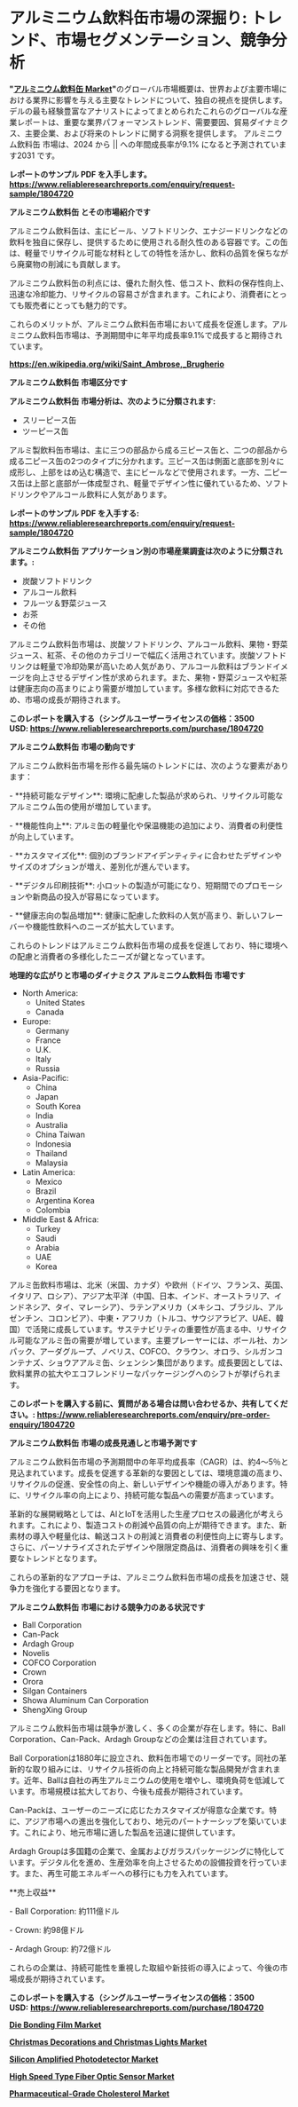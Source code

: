<p><h1>アルミニウム飲料缶市場の深掘り: トレンド、市場セグメンテーション、競争分析</h1></p><p><strong>"<a href="https://www.reliableresearchreports.com/aluminum-beverage-cans-r1804720">アルミニウム飲料缶 Market</a>"</strong>のグローバル市場概要は、世界および主要市場における業界に影響を与える主要なトレンドについて、独自の視点を提供します。 デルの最も経験豊富なアナリストによってまとめられたこれらのグローバルな産業レポートは、重要な業界パフォーマンストレンド、需要要因、貿易ダイナミクス、主要企業、および将来のトレンドに関する洞察を提供します。 アルミニウム飲料缶 市場は、2024 から || への年間成長率が9.1% になると予測されています2031 です。</p>
<p><strong>レポートのサンプル PDF を入手します。</strong><strong><a href="https://www.reliableresearchreports.com/enquiry/request-sample/1804720">https://www.reliableresearchreports.com/enquiry/request-sample/1804720</a></strong></p>
<p><strong>アルミニウム飲料缶 とその市場紹介です</strong></p>
<p><p>アルミニウム飲料缶は、主にビール、ソフトドリンク、エナジードリンクなどの飲料を独自に保存し、提供するために使用される耐久性のある容器です。この缶は、軽量でリサイクル可能な材料としての特性を活かし、飲料の品質を保ちながら廃棄物の削減にも貢献します。</p><p>アルミニウム飲料缶の利点には、優れた耐久性、低コスト、飲料の保存性向上、迅速な冷却能力、リサイクルの容易さが含まれます。これにより、消費者にとっても販売者にとっても魅力的です。</p><p>これらのメリットが、アルミニウム飲料缶市場において成長を促進します。アルミニウム飲料缶市場は、予測期間中に年平均成長率9.1%で成長すると期待されています。</p><a href="https://en.wikipedia.org/wiki/Saint_Ambrose,_Brugherio"></a></p>
<p><strong><a href="https://en.wikipedia.org/wiki/Saint_Ambrose,_Brugherio">https://en.wikipedia.org/wiki/Saint_Ambrose,_Brugherio</a></strong></p>
<p><strong>アルミニウム飲料缶&nbsp;市場区分です</strong><strong></strong></p>
<p><strong>アルミニウム飲料缶 市場分析は、次のように分類されます:</strong>&nbsp;</p>
<p><ul><li>スリーピース缶</li><li>ツーピース缶</li></ul></p>
<p><p>アルミ製飲料缶市場は、主に三つの部品から成る三ピース缶と、二つの部品から成る二ピース缶の2つのタイプに分かれます。三ピース缶は側面と底部を別々に成形し、上部をはめ込む構造で、主にビールなどで使用されます。一方、二ピース缶は上部と底部が一体成型され、軽量でデザイン性に優れているため、ソフトドリンクやアルコール飲料に人気があります。</p></p>
<p><strong>レポートのサンプル PDF を入手する: <a href="https://www.reliableresearchreports.com/enquiry/request-sample/1804720">https://www.reliableresearchreports.com/enquiry/request-sample/1804720</a></strong></p>
<p><strong> アルミニウム飲料缶 アプリケーション別の市場産業調査は次のように分類されます。:</strong></p>
<p><ul><li>炭酸ソフトドリンク</li><li>アルコール飲料</li><li>フルーツ＆野菜ジュース</li><li>お茶</li><li>その他</li></ul></p>
<p><p>アルミニウム飲料缶市場は、炭酸ソフトドリンク、アルコール飲料、果物・野菜ジュース、紅茶、その他のカテゴリーで幅広く活用されています。炭酸ソフトドリンクは軽量で冷却効果が高いため人気があり、アルコール飲料はブランドイメージを向上させるデザイン性が求められます。また、果物・野菜ジュースや紅茶は健康志向の高まりにより需要が増加しています。多様な飲料に対応できるため、市場の成長が期待されます。</p></p>
<p><strong>このレポートを購入する（シングルユーザーライセンスの価格：3500 USD:</strong><strong>&nbsp;<a href="https://www.reliableresearchreports.com/purchase/1804720">https://www.reliableresearchreports.com/purchase/1804720</a></strong></p>
<p><strong>アルミニウム飲料缶 市場の動向です</strong></p>
<p><p>アルミニウム飲料缶市場を形作る最先端のトレンドには、次のような要素があります：</p><p>- **持続可能なデザイン**: 環境に配慮した製品が求められ、リサイクル可能なアルミニウム缶の使用が増加しています。</p><p>- **機能性向上**: アルミ缶の軽量化や保温機能の追加により、消費者の利便性が向上しています。</p><p>- **カスタマイズ化**: 個別のブランドアイデンティティに合わせたデザインやサイズのオプションが増え、差別化が進んでいます。</p><p>- **デジタル印刷技術**: 小ロットの製造が可能になり、短期間でのプロモーションや新商品の投入が容易になっています。</p><p>- **健康志向の製品増加**: 健康に配慮した飲料の人気が高まり、新しいフレーバーや機能性飲料へのニーズが拡大しています。</p><p>これらのトレンドはアルミニウム飲料缶市場の成長を促進しており、特に環境への配慮と消費者の多様化したニーズが鍵となっています。</p></p>
<p><strong>地理的な広がりと市場のダイナミクス アルミニウム飲料缶 市場です</strong></p>
<p><ul>
    <li>
        North America:
        <ul>
            <li>United States</li>
            <li>Canada</li>
        </ul>
    </li>
    <li>
        Europe:
        <ul>
            <li>Germany</li>
            <li>France</li>
            <li>U.K.</li>
            <li>Italy</li>
            <li>Russia</li>
        </ul>
    </li>
    <li>
        Asia-Pacific:
        <ul>
            <li>China</li>
            <li>Japan</li>
            <li>South Korea</li>
            <li>India</li>
            <li>Australia</li>
            <li>China Taiwan</li>
            <li>Indonesia</li>
            <li>Thailand</li>
            <li>Malaysia</li>
        </ul>
    </li>
    <li>
        Latin America:
        <ul>
            <li>Mexico</li>
            <li>Brazil</li>
            <li>Argentina Korea</li>
            <li>Colombia</li>
        </ul>
    </li>
    <li>
        Middle East & Africa:
        <ul>
            <li>Turkey</li>
            <li>Saudi</li>
            <li>Arabia</li>
            <li>UAE</li>
            <li>Korea</li>
        </ul>
    </li>
    </ul></p>
<p><p>アルミ缶飲料市場は、北米（米国、カナダ）や欧州（ドイツ、フランス、英国、イタリア、ロシア）、アジア太平洋（中国、日本、インド、オーストラリア、インドネシア、タイ、マレーシア）、ラテンアメリカ（メキシコ、ブラジル、アルゼンチン、コロンビア）、中東・アフリカ（トルコ、サウジアラビア、UAE、韓国）で活発に成長しています。サステナビリティの重要性が高まる中、リサイクル可能なアルミ缶の需要が増しています。主要プレーヤーには、ボール社、カンパック、アーダグループ、ノベリス、COFCO、クラウン、オロラ、シルガンコンテナズ、ショウアアルミ缶、シェンシン集団があります。成長要因としては、飲料業界の拡大やエコフレンドリーなパッケージングへのシフトが挙げられます。</p></p>
<p><strong>このレポートを購入する前に、質問がある場合は問い合わせるか、共有してください。:&nbsp;<a href="https://www.reliableresearchreports.com/enquiry/pre-order-enquiry/1804720">https://www.reliableresearchreports.com/enquiry/pre-order-enquiry/1804720</a></strong></p>
<p><strong>アルミニウム飲料缶 市場の成長見通しと市場予測です</strong></p>
<p><p>アルミニウム飲料缶市場の予測期間中の年平均成長率（CAGR）は、約4〜5％と見込まれています。成長を促進する革新的な要因としては、環境意識の高まり、リサイクルの促進、安全性の向上、新しいデザインや機能の導入があります。特に、リサイクル率の向上により、持続可能な製品への需要が高まっています。</p><p>革新的な展開戦略としては、AIとIoTを活用した生産プロセスの最適化が考えられます。これにより、製造コストの削減や品質の向上が期待できます。また、新素材の導入や軽量化は、輸送コストの削減と消費者の利便性向上に寄与します。さらに、パーソナライズされたデザインや限限定商品は、消費者の興味を引く重要なトレンドとなります。</p><p>これらの革新的なアプローチは、アルミニウム飲料缶市場の成長を加速させ、競争力を強化する要因となります。</p></p>
<p><strong>アルミニウム飲料缶 市場における競争力のある状況です</strong></p>
<p><ul><li>Ball Corporation</li><li>Can-Pack</li><li>Ardagh Group</li><li>Novelis</li><li>COFCO Corporation</li><li>Crown</li><li>Orora</li><li>Silgan Containers</li><li>Showa Aluminum Can Corporation</li><li>ShengXing Group</li></ul></p>
<p><p>アルミニウム飲料缶市場は競争が激しく、多くの企業が存在します。特に、Ball Corporation、Can-Pack、Ardagh Groupなどの企業は注目されています。</p><p>Ball Corporationは1880年に設立され、飲料缶市場でのリーダーです。同社の革新的な取り組みには、リサイクル技術の向上と持続可能な製品開発が含まれます。近年、Ballは自社の再生アルミニウムの使用を増やし、環境負荷を低減しています。市場規模は拡大しており、今後も成長が期待されています。</p><p>Can-Packは、ユーザーのニーズに応じたカスタマイズが得意な企業です。特に、アジア市場への進出を強化しており、地元のパートナーシップを築いています。これにより、地元市場に適した製品を迅速に提供しています。</p><p>Ardagh Groupは多国籍の企業で、金属およびガラスパッケージングに特化しています。デジタル化を進め、生産効率を向上させるための設備投資を行っています。また、再生可能エネルギーへの移行にも力を入れています。</p><p>**売上収益**</p><p>- Ball Corporation: 約111億ドル</p><p>- Crown: 約98億ドル</p><p>- Ardagh Group: 約72億ドル</p><p>これらの企業は、持続可能性を重視した取組や新技術の導入によって、今後の市場成長が期待されています。</p></p>
<p><strong>このレポートを購入する（シングルユーザーライセンスの価格：3500 USD:</strong>&nbsp;<strong><a href="https://www.reliableresearchreports.com/purchase/1804720">https://www.reliableresearchreports.com/purchase/1804720</a></strong></p>
<p><strong><p><a href="https://www.linkedin.com/pulse/die-bonding-film-market-trends-focusing-insight-forecast-analysis-y0p3e?trackingId=Is3bFZndT8Wz9C%2BWhFGWDQ%3D%3D">Die Bonding Film Market</a></p><p><a href="https://issuu.com/reportprime-2/docs/christmas-decorations-and-christmas_b3fce2006c7e01">Christmas Decorations and Christmas Lights Market</a></p><p><a href="https://github.com/NarcisoFerry/Market-Research-Report-List-1/blob/main/silicon-amplified-photodetector-market.md">Silicon Amplified Photodetector Market</a></p><p><a href="https://github.com/globismark/Market-Research-Report-List-5/blob/main/high-speed-type-fiber-optic-sensor-market.md">High Speed Type Fiber Optic Sensor Market</a></p><p><a href="https://issuu.com/reportprime-2/docs/pharmaceutical-grade-cholesterol-ma_0589af8d64b671">Pharmaceutical-Grade Cholesterol Market</a></p></strong></p>